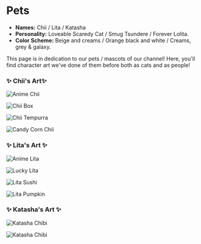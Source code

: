 # Pets

* **Names:** Chii / Lita / Katasha
* **Personality:** Loveable Scaredy Cat / Smug Tsundere / Forever Lolita.
* **Color Scheme:** Beige and creams / Orange black and white / Creams, grey & galaxy.

This page is in dedication to our pets / mascots of our channel! Here, you'll find character art we've done of them before both as cats and as people!



### ✨ Chii's Art✨

![Anime Chii](img/Chii_anime.png)

![Chii Box](img/chiibox.png)

![Chii Tempurra](img/chiitempurra.png)

![Candy Corn Chii](img/candycornchii.png)

### ✨ Lita's Art ✨

![Anime Lita](img/lita_anime.png)

![Lucky Lita](img/luckylita.png)

![Lita Sushi](img/litasushi.png)

![Lita Pumpkin](img/litapumpkin.png)

### ✨ Katasha's Art ✨

![Katasha Chibi](img/katashachibi.png)

![Katasha Chibi](img/katashawitch.png)
